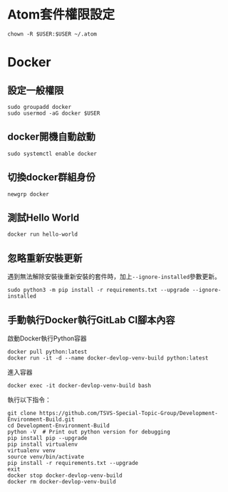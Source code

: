 # Atom套件權限設定

```
chown -R $USER:$USER ~/.atom
```

# Docker
## 設定一般權限
```
sudo groupadd docker
sudo usermod -aG docker $USER
```

## docker開機自動啟動
```
sudo systemctl enable docker
```

## 切換docker群組身份

```
newgrp docker
```

## 測試Hello World
```
docker run hello-world
```

## 忽略重新安裝更新
遇到無法解除安裝後重新安裝的套件時，加上`--ignore-installed`參數更新。

```
sudo python3 -m pip install -r requirements.txt --upgrade --ignore-installed
```

## 手動執行Docker執行GitLab CI腳本內容
啟動Docker執行Python容器

```shell
docker pull python:latest
docker run -it -d --name docker-devlop-venv-build python:latest
```

進入容器

```shell
docker exec -it docker-devlop-venv-build bash
```

執行以下指令：

```shell
git clone https://github.com/TSVS-Special-Topic-Group/Development-Environment-Build.git
cd Development-Environment-Build
python -V  # Print out python version for debugging
pip install pip --upgrade
pip install virtualenv
virtualenv venv
source venv/bin/activate
pip install -r requirements.txt --upgrade
exit
docker stop docker-devlop-venv-build
docker rm docker-devlop-venv-build
```
